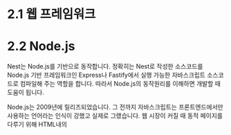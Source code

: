 # 2.1 웹 프레임워크
# 2.2 Node.js
Nest는 Node.js를 기반으로 동작합니다. 정확히는 Nest로 작성한 소스코드를 Node.js 기반 프레임워크인 Express나 Fastify에서 실행 가능한 자바스크립트 소스코드로 컴파일해 주는 역할을 합니다. 따라서 Node.js의 동작원리를 이해하면 개발할 때 도움이 됩니다.

Node.js는 2009년에 릴리즈되었습니다. 그 전까지 자바스크립트는 프론트엔드에서만 사용하는 언어라는 인식이 강했고 실제로 그랬습니다. 웹 시장이 커질 때 동적 페이지를 다루기 위해 HTML내의 <script> 태그로 삽입하여 주로 사용했습니다. 자바가 인기를 얻으면서 이름이 비슷한 것도 입소문을 내기에 좋았습니다. 하지만 브라우저에 삽입된 소스코드가 그대로 노출되고 보안에 취약하다는 인식이 있었고 사용은 많이 하지만 "그냥 스크립트 언어"라는 괄시를 받았습니다. 이후 Node.js의 등장으로 자바스크립트를 이용하여 서버를 구동할 수 있게 되었습니다. 프론트엔드와 백엔드에서 같은 언어를 사용한다는 것은 큰 장점입니다. 같은 개발자가 풀스택2으로 개발할 경우 생산성을 향상시켜주고, 프론트엔드/백엔드가 분리되어 있다 하더라도 커뮤니케이션 비용을 줄여줍니다. Node.js의 등장으로 자바스크립트는 당당히 하나의 언어로 인정받게 되었습니다. 2008년 구글은 크롬 브라우저를 출시하면서 자체 개발한 자바스크립트 엔진인 V8을 크롬에 내장하였습니다. V8의 뛰어난 성능은 "자바스크립트는 느리다"는 인식을 바꾸어 주었습니다.

Node.js는 NPM(Node Package Manager)이라고 하는 패키지(또는 라이브러리) 관리 시스템을 가지고 있습니다. 누구나 자신이 만든 Node.js 기반 라이브러리를 등록하여 다른 사람들이 사용하게 공개할 수 있습니다. 공개하기는 싫지만 NPM을 이용하여 사내에서 패키지를 관리하고자 한다면 돈을 지불하고 비공개(Private)로 등록도 가능합니다. NPM 블로그에 따르면 2022년 3월 현재 등록된 패키지 수가 190만개에 다다르고 있습니다3. 대부분의 소스코드가 깃허브에 공개되고 있는데 깃허브는 2020년 3월 NPM을 인수하였습니다. 마이크로소프트가 깃허브를 인수하였으므로 사실상 NPM은 마이크로소프트가 주도하게 되었습니다. Nest 역시 Node.js를 기반으로 하므로 NPM을 그대로 사용할 수 있습니다. 개발에 필요한 라이브러리가 있다면 NPM CLI를 이용하여 설치하면 됩니다. 심지어 Nest 역시 NPM에 등록되어 있고 1장에서 본 것 처럼 NPM으로 설치합니다. Nest 관련 패키지들을 확인하고 싶다면 npmjs.com에서 @nestjs 로 검색해 보세요.
